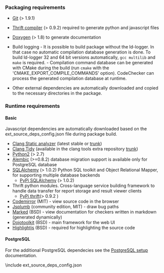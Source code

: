 
### Packaging requirements
  *  [Git](https://git-scm.com/) (> 1.9.1)  
  *  [Thrift compiler](https://thrift.apache.org/) (> 0.9.2) required to generate python and javascript files
  *  [Doxygen](http://www.stack.nl/~dimitri/doxygen/) (> 1.8) to generate documentation
  *  Build logging
    - It is possible to build package without the ld-logger. In that case no automatic compilation database generation is done. To build ld-logger 32 and 64 bit versions automatically, `gcc multilib` and `make` is required.
    - Compilation command database can be generated with CMake during the build (run `cmake` with the 'CMAKE_EXPORT_COMPILE_COMMANDS' option). CodeChecker can process the generated compilation database at runtime.

  * Other external dependencies are automatically downloaded and
    copied to the necessary directories in the package.

### Runtime requirements
#### Basic
Javascript dependencies are automatically downloaded based on the ext_source_deps_config.json file during package build.
  *  [Clang Static analyzer](http://clang-analyzer.llvm.org/) (latest stable or [trunk](http://clang.llvm.org/get_started.html))
  *  [Clang Tidy](http://clang.llvm.org/extra/clang-tidy/) (available in the clang tools extra repository [trunk](http://clang.llvm.org/get_started.html))
  *  [Python2](https://www.python.org/) (> 2.7)
  *  [Alembic](https://pypi.python.org/pypi/alembic) (>=0.8.2) database migration support is available only for PostgreSQL database
  *  [SQLAlchemy](http://www.sqlalchemy.org/) (> 1.0.2) Python SQL toolkit and Object Relational Mapper, for supporting multiple database backends
     - [PyPi SQLAlchemy](https://pypi.python.org/pypi/SQLAlchemy) (> 1.0.2)
  * Thrift python modules. Cross-language service building framework to handle data transfer for report storage and result viewer clients
     -  [PyPi thrift](https://pypi.python.org/pypi/thrift/0.9.2)(> 0.9.2 )
  * [Codemirror](https://codemirror.net/) (MIT) - view source code in the browser
  * [Jsplumb](https://jsplumbtoolkit.com/) (community edition, MIT) - draw bug paths
  * [Marked](https://github.com/chjj/marked) (BSD) - view documentation for checkers written in markdown (generated dynamically)
  * [Dojotoolkit](https://dojotoolkit.org/) (BSD) - main framework for the web UI
  * [Highlightjs](https://highlightjs.org/) (BSD) - required for highlighting the source code

#### PostgreSQL
For the additional PostgreSQL dependecies see the [PostgreSQL setup](postgresql_setup.md) documentation.

\include ext_source_deps_config.json
